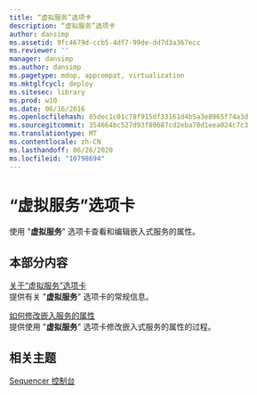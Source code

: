 ```yaml
---
title: “虚拟服务”选项卡
description: “虚拟服务”选项卡
author: dansimp
ms.assetid: 9fc4679d-ccb5-4df7-99de-dd7d3a367ecc
ms.reviewer: ''
manager: dansimp
ms.author: dansimp
ms.pagetype: mdop, appcompat, virtualization
ms.mktglfcycl: deploy
ms.sitesec: library
ms.prod: w10
ms.date: 06/16/2016
ms.openlocfilehash: 85dec1c01c78f915df33161d4b5a3e8965f74a3d
ms.sourcegitcommit: 354664bc527d93f80687cd2eba70d1eea024c7c3
ms.translationtype: MT
ms.contentlocale: zh-CN
ms.lasthandoff: 06/26/2020
ms.locfileid: "10798694"
---
```

# “虚拟服务”选项卡


使用 "**虚拟服务**" 选项卡查看和编辑嵌入式服务的属性。

## 本部分内容


<a href="" id="about-the-virtual-services-tab"></a>[关于“虚拟服务”选项卡](about-the-virtual-services-tab.md)  
提供有关 "**虚拟服务**" 选项卡的常规信息。

<a href="" id="how-to-modify-attributes-of-embedded-services"></a>[如何修改嵌入服务的属性](how-to-modify-attributes-of-embedded-services.md)  
提供使用 "**虚拟服务**" 选项卡修改嵌入式服务的属性的过程。

## 相关主题


[Sequencer 控制台](sequencer-console.md)

 

 





